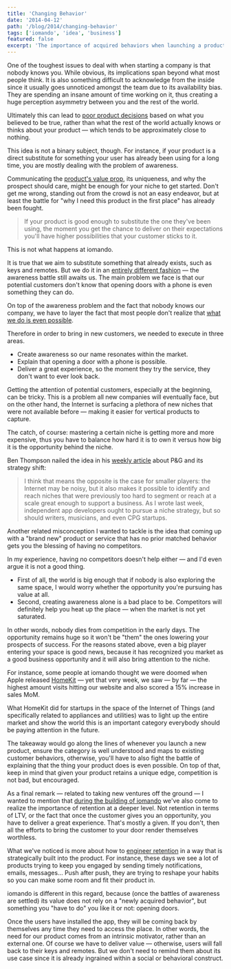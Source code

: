 ```yaml
---
title: 'Changing Behavior'
date: '2014-04-12'
path: '/blog/2014/changing-behavior'
tags: ['iomando', 'idea', 'business']
featured: false
excerpt: 'The importance of acquired behaviors when launching a product is overlooked, it runs against innovation and creating new market opportunities. But there are hidden costs in reinventing the wheel: shaping new behaviors can be even more daunting than facing competition.'
---
```


One of the toughest issues to deal with when starting a company is that nobody knows you. While obvious, its implications span beyond what most people think. It is also something difficult to acknowledge from the inside since it usually goes unnoticed amongst the team due to its availability bias. They are spending an insane amount of time working on it, thus creating a huge perception asymmetry between you and the rest of the world.

Ultimately this can lead to [poor product decisions](/blog/2013/wrong-about-pricing) based on what you believed to be true, rather than what the rest of the world actually knows or thinks about your product — which tends to be approximately close to nothing.

This idea is not a binary subject, though. For instance, if your product is a direct substitute for something your user has already been using for a long time, you are mostly dealing with the problem of awareness.

Communicating the [product's value prop](/blog/2014/plastic-for-bits), its uniqueness, and why the prospect should care, might be enough for your niche to get started. Don't get me wrong, standing out from the crowd is not an easy endeavor, but at least the battle for "why I need this product in the first place" has already been fought.

> If your product is good enough to substitute the one they've been using, the moment you get the chance to deliver on their expectations you'll have higher possibilities that your customer sticks to it.

This is not what happens at iomando.

It is true that we aim to substitute something that already exists, such as keys and remotes. But we do it in an [entirely different fashion](/blog/2013/services-and-subscriptions) — the awareness battle still awaits us. The main problem we face is that our potential customers don't know that opening doors with a phone is even something they can do.

On top of the awareness problem and the fact that nobody knows our company, we have to layer the fact that most people don't realize that [what we do is even possible](/blog/2014/iomando-push).

Therefore in order to bring in new customers, we needed to execute in three areas.

- Create awareness so our name resonates within the market.
- Explain that opening a door with a phone is possible.
- Deliver a great experience, so the moment they try the service, they don't want to ever look back.

Getting the attention of potential customers, especially at the beginning, can be tricky. This is a problem all new companies will eventually face, but on the other hand, the Internet is surfacing a plethora of new niches that were not available before — making it easier for vertical products to capture.

The catch, of course: mastering a certain niche is getting more and more expensive, thus you have to balance how hard it is to own it versus how big it is the opportunity behind the niche.

Ben Thompson nailed the idea in his [weekly article](https://stratechery.com/2014/technology-changing-world-pg-edition/) about P&G and its strategy shift:

> I think that means the opposite is the case for smaller players: the Internet may be noisy, but it also makes it possible to identify and reach niches that were previously too hard to segment or reach at a scale great enough to support a business. As I wrote last week, independent app developers ought to pursue a niche strategy, but so should writers, musicians, and even CPG startups.

Another related misconception I wanted to tackle is the idea that coming up with a "brand new" product or service that has no prior matched behavior gets you the blessing of having no competitors.

In my experience, having no competitors doesn't help either — and I'd even argue it is not a good thing.

- First of all, the world is big enough that if nobody is also exploring the same space, I would worry whether the opportunity you're pursuing has value at all.
- Second, creating awareness alone is a bad place to be. Competitors will definitely help you heat up the place — when the market is not yet saturated.

In other words, nobody dies from competition in the early days. The opportunity remains huge so it won't be "them" the ones lowering your prospects of success. For the reasons stated above, even a big player entering your space is good news, because it has recognized you market as a good business opportunity and it will also bring attention to the niche.

For instance, some people at iomando thought we were doomed when Apple released [HomeKit](https://developer.apple.com/homekit/) — yet that very week, we saw — by far — the highest amount visits hitting our website and also scored a 15% increase in sales MoM.

What HomeKit did for startups in the space of the Internet of Things (and specifically related to appliances and utilities) was to light up the entire market and show the world this is an important category everybody should be paying attention in the future.

The takeaway would go along the lines of whenever you launch a new product, ensure the category is well understood and maps to existing customer behaviors, otherwise, you'll have to also fight the battle of explaining that the thing your product does is even possible. On top of that, keep in mind that given your product retains a unique edge, competition is not bad, but encouraged.

As a final remark — related to taking new ventures off the ground — I wanted to mention that [during the building of iomando](/blog/2014/discovering-as-you-go) we've also come to realize the importance of retention at a deeper level. Not retention in terms of LTV, or the fact that once the customer gives you an opportunity, you have to deliver a great experience. That's mostly a given. If you don't, then all the efforts to bring the customer to your door render themselves worthless.

What we've noticed is more about how to [engineer retention](/blog/2014/turning-weaknesses-around) in a way that is strategically built into the product. For instance, these days we see a lot of products trying to keep you engaged by sending timely notifications, emails, messages… Push after push, they are trying to reshape your habits so you can make some room and fit their product in.

iomando is different in this regard, because (once the battles of awareness are settled) its value does not rely on a "newly acquired behavior", but something you "have to do" you like it or not: opening doors.

Once the users have installed the app, they will be coming back by themselves any time they need to access the place. In other words, the need for our product comes from an intrinsic motivator, rather than an external one. Of course we have to deliver value — otherwise, users will fall back to their keys and remotes. But we don't need to remind them about its use case since it is already ingrained within a social or behavioral construct.
